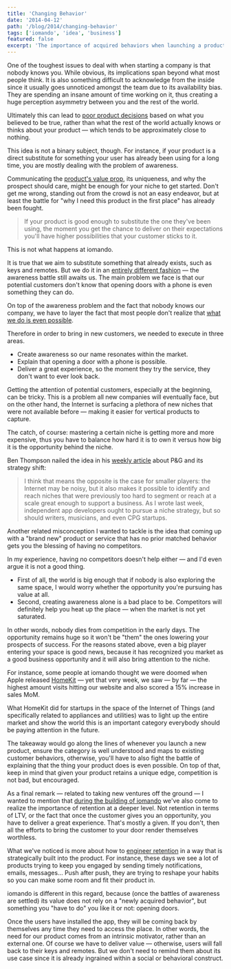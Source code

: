 ```yaml
---
title: 'Changing Behavior'
date: '2014-04-12'
path: '/blog/2014/changing-behavior'
tags: ['iomando', 'idea', 'business']
featured: false
excerpt: 'The importance of acquired behaviors when launching a product is overlooked, it runs against innovation and creating new market opportunities. But there are hidden costs in reinventing the wheel: shaping new behaviors can be even more daunting than facing competition.'
---
```


One of the toughest issues to deal with when starting a company is that nobody knows you. While obvious, its implications span beyond what most people think. It is also something difficult to acknowledge from the inside since it usually goes unnoticed amongst the team due to its availability bias. They are spending an insane amount of time working on it, thus creating a huge perception asymmetry between you and the rest of the world.

Ultimately this can lead to [poor product decisions](/blog/2013/wrong-about-pricing) based on what you believed to be true, rather than what the rest of the world actually knows or thinks about your product — which tends to be approximately close to nothing.

This idea is not a binary subject, though. For instance, if your product is a direct substitute for something your user has already been using for a long time, you are mostly dealing with the problem of awareness.

Communicating the [product's value prop](/blog/2014/plastic-for-bits), its uniqueness, and why the prospect should care, might be enough for your niche to get started. Don't get me wrong, standing out from the crowd is not an easy endeavor, but at least the battle for "why I need this product in the first place" has already been fought.

> If your product is good enough to substitute the one they've been using, the moment you get the chance to deliver on their expectations you'll have higher possibilities that your customer sticks to it.

This is not what happens at iomando.

It is true that we aim to substitute something that already exists, such as keys and remotes. But we do it in an [entirely different fashion](/blog/2013/services-and-subscriptions) — the awareness battle still awaits us. The main problem we face is that our potential customers don't know that opening doors with a phone is even something they can do.

On top of the awareness problem and the fact that nobody knows our company, we have to layer the fact that most people don't realize that [what we do is even possible](/blog/2014/iomando-push).

Therefore in order to bring in new customers, we needed to execute in three areas.

- Create awareness so our name resonates within the market.
- Explain that opening a door with a phone is possible.
- Deliver a great experience, so the moment they try the service, they don't want to ever look back.

Getting the attention of potential customers, especially at the beginning, can be tricky. This is a problem all new companies will eventually face, but on the other hand, the Internet is surfacing a plethora of new niches that were not available before — making it easier for vertical products to capture.

The catch, of course: mastering a certain niche is getting more and more expensive, thus you have to balance how hard it is to own it versus how big it is the opportunity behind the niche.

Ben Thompson nailed the idea in his [weekly article](https://stratechery.com/2014/technology-changing-world-pg-edition/) about P&G and its strategy shift:

> I think that means the opposite is the case for smaller players: the Internet may be noisy, but it also makes it possible to identify and reach niches that were previously too hard to segment or reach at a scale great enough to support a business. As I wrote last week, independent app developers ought to pursue a niche strategy, but so should writers, musicians, and even CPG startups.

Another related misconception I wanted to tackle is the idea that coming up with a "brand new" product or service that has no prior matched behavior gets you the blessing of having no competitors.

In my experience, having no competitors doesn't help either — and I'd even argue it is not a good thing.

- First of all, the world is big enough that if nobody is also exploring the same space, I would worry whether the opportunity you're pursuing has value at all.
- Second, creating awareness alone is a bad place to be. Competitors will definitely help you heat up the place — when the market is not yet saturated.

In other words, nobody dies from competition in the early days. The opportunity remains huge so it won't be "them" the ones lowering your prospects of success. For the reasons stated above, even a big player entering your space is good news, because it has recognized you market as a good business opportunity and it will also bring attention to the niche.

For instance, some people at iomando thought we were doomed when Apple released [HomeKit](https://developer.apple.com/homekit/) — yet that very week, we saw — by far — the highest amount visits hitting our website and also scored a 15% increase in sales MoM.

What HomeKit did for startups in the space of the Internet of Things (and specifically related to appliances and utilities) was to light up the entire market and show the world this is an important category everybody should be paying attention in the future.

The takeaway would go along the lines of whenever you launch a new product, ensure the category is well understood and maps to existing customer behaviors, otherwise, you'll have to also fight the battle of explaining that the thing your product does is even possible. On top of that, keep in mind that given your product retains a unique edge, competition is not bad, but encouraged.

As a final remark — related to taking new ventures off the ground — I wanted to mention that [during the building of iomando](/blog/2014/discovering-as-you-go) we've also come to realize the importance of retention at a deeper level. Not retention in terms of LTV, or the fact that once the customer gives you an opportunity, you have to deliver a great experience. That's mostly a given. If you don't, then all the efforts to bring the customer to your door render themselves worthless.

What we've noticed is more about how to [engineer retention](/blog/2014/turning-weaknesses-around) in a way that is strategically built into the product. For instance, these days we see a lot of products trying to keep you engaged by sending timely notifications, emails, messages… Push after push, they are trying to reshape your habits so you can make some room and fit their product in.

iomando is different in this regard, because (once the battles of awareness are settled) its value does not rely on a "newly acquired behavior", but something you "have to do" you like it or not: opening doors.

Once the users have installed the app, they will be coming back by themselves any time they need to access the place. In other words, the need for our product comes from an intrinsic motivator, rather than an external one. Of course we have to deliver value — otherwise, users will fall back to their keys and remotes. But we don't need to remind them about its use case since it is already ingrained within a social or behavioral construct.
